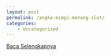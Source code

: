 ```yaml
---
layout: post
permalink: /angka-mimpi-menang-slot/
categories:
    - Uncategorized
---
```


[Baca Selengkapnya](/05)